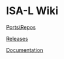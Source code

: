 ﻿# ISA-L Wiki

[Ports\Repos](https://github.com/intel/isa-l/wiki/Ports--Repos)

[Releases](https://github.com/intel/isa-l/wiki/Releases)

[Documentation](https://github.com/intel/isa-l/wiki/Documentation)
